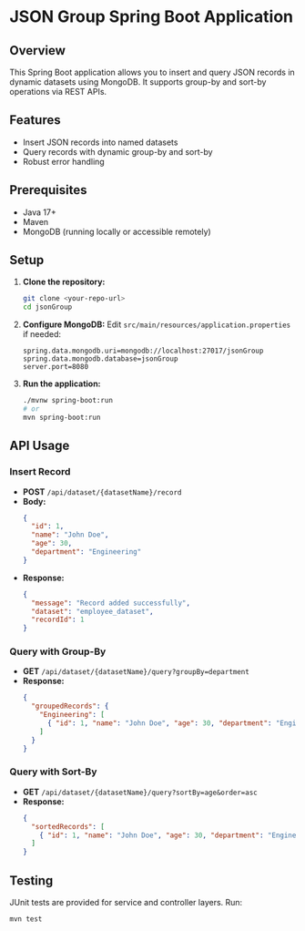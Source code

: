 # JSON Group Spring Boot Application

## Overview
This Spring Boot application allows you to insert and query JSON records in dynamic datasets using MongoDB. It supports group-by and sort-by operations via REST APIs.

## Features
- Insert JSON records into named datasets
- Query records with dynamic group-by and sort-by
- Robust error handling

## Prerequisites
- Java 17+
- Maven
- MongoDB (running locally or accessible remotely)

## Setup
1. **Clone the repository:**
   ```bash
   git clone <your-repo-url>
   cd jsonGroup
   ```
2. **Configure MongoDB:**
   Edit `src/main/resources/application.properties` if needed:
   ```properties
   spring.data.mongodb.uri=mongodb://localhost:27017/jsonGroup
   spring.data.mongodb.database=jsonGroup
   server.port=8080
   ```
3. **Run the application:**
   ```bash
   ./mvnw spring-boot:run
   # or
   mvn spring-boot:run
   ```

## API Usage

### Insert Record
- **POST** `/api/dataset/{datasetName}/record`
- **Body:**
  ```json
  {
    "id": 1,
    "name": "John Doe",
    "age": 30,
    "department": "Engineering"
  }
  ```
- **Response:**
  ```json
  {
    "message": "Record added successfully",
    "dataset": "employee_dataset",
    "recordId": 1
  }
  ```

### Query with Group-By
- **GET** `/api/dataset/{datasetName}/query?groupBy=department`
- **Response:**
  ```json
  {
    "groupedRecords": {
      "Engineering": [
        { "id": 1, "name": "John Doe", "age": 30, "department": "Engineering" }
      ]
    }
  }
  ```

### Query with Sort-By
- **GET** `/api/dataset/{datasetName}/query?sortBy=age&order=asc`
- **Response:**
  ```json
  {
    "sortedRecords": [
      { "id": 1, "name": "John Doe", "age": 30, "department": "Engineering" }
    ]
  }
  ```


## Testing
JUnit tests are provided for service and controller layers. Run:
```bash
mvn test
``` 